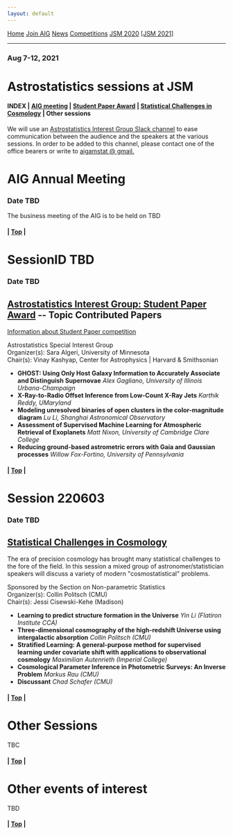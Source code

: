 ```yaml
---
layout: default
---
```



<a href="../index.html" class="btn">Home</a>
<a href="../join.html" class="btn">Join AIG</a>
<a href="../news.html" class="btn">News</a>
<a href="../competition/" class="btn">Competitions</a>
<a href="../jsm2020/index.html" class="btn">JSM 2020</a>
<a href="https://ww2.amstat.org/meetings/jsm/2021/" class="btn">[JSM 2021]</a>

---
### Aug 7-12, 2021
# Astrostatistics sessions at JSM

#### INDEX | [AIG meeting](#aig-annual-meeting) | [Student Paper Award](#sessionid-tbd) | [Statistical Challenges in Cosmology](#session-220603) | Other sessions

We will use an [Astrostatistics Interest Group Slack channel](https://astrostatisti-dzq6013.slack.com/archives/C011GJMLLET) to ease communication between the audience and the speakers at the various sessions.  In order to be added to this channel, please contact one of the office bearers or write to [aigamstat @ gmail.](mailto:aigamstat@gmail.com?Subject=Slack)

# AIG Annual Meeting
### Date TBD

The business meeting of the AIG is to be held on TBD

#### | [Top](#astrostatistics-sessions-at-jsm) |

# SessionID TBD
### Date TBD
## [Astrostatistics Interest Group: Student Paper Award](https://ww2.amstat.org/meetings/jsm/2021/onlineprogram/ActivityDetails.cfm?SessionID=SessionID) -- Topic Contributed Papers

  [Information about Student Paper competition](https://astrostat.org/competition/index.html)  

  Astrostatistics Special Interest Group  
  Organizer(s): Sara Algeri, University of Minnesota  
  Chair(s): Vinay Kashyap, Center for Astrophysics | Harvard &amp; Smithsonian  

- **GHOST: Using Only Host Galaxy Information to Accurately Associate and Distinguish Supernovae**
  *Alex Gagliano, University of Illinois Urbana-Champaign*
- **X-Ray-to-Radio Offset Inference from Low-Count X-Ray Jets**
  *Karthik Reddy, UMaryland*
- **Modeling unresolved binaries of open clusters in the color-magnitude diagram**
  *Lu Li, Shanghai Astronomical Observatory*
- **Assessment of Supervised Machine Learning for Atmospheric Retrieval of Exoplanets**
  *Matt Nixon, University of Cambridge Clare College*
- **Reducing ground-based astrometric errors with Gaia and Gaussian processes**
  *Willow Fox-Fortino, University of Pennsylvania*

#### | [Top](#astrostatistics-sessions-at-jsm) |

# Session 220603
### Date TBD
## [Statistical Challenges in Cosmology](https://ww2.amstat.org/meetings/jsm/2021/onlineprogram/ActivityDetails.cfm?SessionID=220603)

  The era of precision cosmology has brought many statistical challenges to the fore of the field. In this session a mixed group of astronomer/statistician speakers will discuss a variety of modern "cosmostatistical" problems.

  Sponsored by the Section on Non-parametric Statistics  
  Organizer(s): Collin Politsch (CMU)  
  Chair(s): Jessi Cisewski-Kehe (Madison)  

- **Learning to predict structure formation in the Universe**
  *Yin Li (Flatiron Institute CCA)*
- **Three-dimensional cosmography of the high-redshift Universe using intergalactic absorption** 
  *Collin Politsch (CMU)*
- **Stratified Learning: A general-purpose method for supervised learning under covariate shift with applications to observational cosmology**
  *Maximilian Autenrieth (Imperial College)*
- **Cosmological Parameter Inference in Photometric Surveys: An Inverse Problem**
  *Markus Rau (CMU)*
- **Discussant**
  *Chad Schafer (CMU)*

#### | [Top](#astrostatistics-sessions-at-jsm) |

# Other Sessions

TBC

#### | [Top](#astrostatistics-sessions-at-jsm) |


# Other events of interest

TBD

#### | [Top](#astrostatistics-sessions-at-jsm) |

